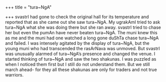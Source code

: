 +++
title = "tura~NgA"

+++
svastrI had gone to check the original hall for its temperature and
reported that as she came out she saw tura\~NgA. My ugrakAmI tried to
ask tura\~NgA what she was doing there but she ran away. svastrI tried
to chase her but even the pumAn have never beaten tura\~NgA. The muni
knew this as me and the muni had one watched a long gone duShTa chase
tura\~NgA and failed. I was intensely agitated by the display of
tura\~NgA, but the young muni who had transcended the rasArNava was
unmoved. But svastrI was unusually alarmed of tura\~NgA’s presence and
changed the venue. I started thinking of tura\~NgA and saw the two
shakunas. I was puzzled as when I noticed them first but I still do not
understand them. But we still march ahead- for they all these shakunas
are only for traders and not true warriors.
